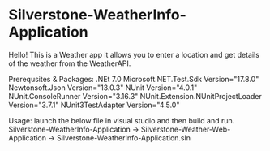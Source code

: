 # Silverstone-WeatherInfo-Application

Hello!
This is a Weather app it allows you to enter a location and get details of the weather from the WeatherAPI.

Prerequsites & Packages:
.NEt 7.0
Microsoft.NET.Test.Sdk Version="17.8.0"
Newtonsoft.Json Version="13.0.3"
NUnit Version="4.0.1"
NUnit.ConsoleRunner Version="3.16.3"
NUnit.Extension.NUnitProjectLoader Version="3.7.1"
NUnit3TestAdapter Version="4.5.0"

Usage:
launch the below file in visual studio and then build and run.
Silverstone-WeatherInfo-Application -> Silverstone-Weather-Web-Application -> Silverstone-WeatherInfo-Application.sln

